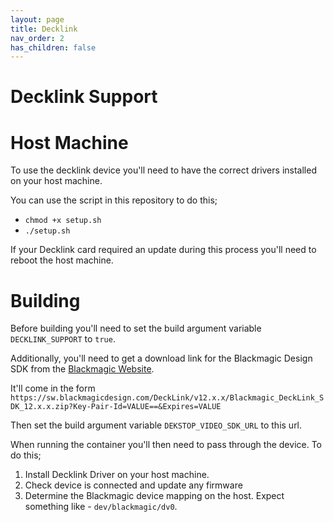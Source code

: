 ```yaml
---
layout: page
title: Decklink
nav_order: 2
has_children: false
---
```


# Decklink Support

# Host Machine

To use the decklink device you'll need to have the correct drivers installed on your host machine.

You can use the script in this repository to do this;

* `chmod +x setup.sh`
* `./setup.sh`

If your Decklink card required an update during this process you'll need to reboot the host machine.

# Building

Before building you'll need to set the build argument variable `DECKLINK_SUPPORT` to `true`.

Additionally, you'll need to get a download link for the Blackmagic Design SDK from the [Blackmagic Website](https://www.blackmagicdesign.com/support/download/2438c76b9f734f69b4a914505e50a5ab/Linux).

It'll come in the form `https://sw.blackmagicdesign.com/DeckLink/v12.x.x/Blackmagic_DeckLink_SDK_12.x.x.zip?Key-Pair-Id=VALUE==&Expires=VALUE`

Then set the build argument variable `DEKSTOP_VIDEO_SDK_URL` to this url.

When running the container you'll then need to pass through the device. To do this;

1. Install Decklink Driver on your host machine.
2. Check device is connected and update any firmware
3. Determine the Blackmagic device mapping on the host. Expect something like - `dev/blackmagic/dv0`.
